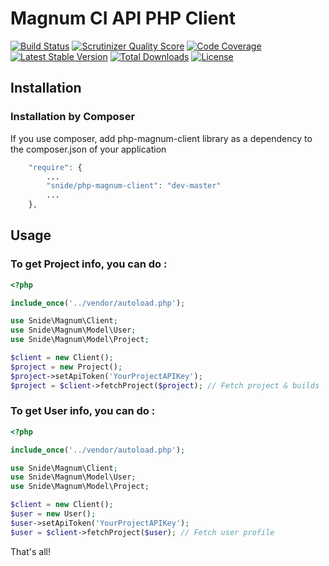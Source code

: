 Magnum CI API PHP Client
========================

[![Build Status](https://magnum-ci.com/status/588067ab677935266b318d6e7e6ff45f.png)](https://magnum-ci.com/public/8e6f82b13dc3c05f3e53/builds)
[![Scrutinizer Quality Score](https://scrutinizer-ci.com/g/pdenis/magnum-client/badges/quality-score.png?s=0acc7f80fee88ce4e8615597729ab3fd1f0cb878)](https://scrutinizer-ci.com/g/pdenis/magnum-client/)
[![Code Coverage](https://scrutinizer-ci.com/g/pdenis/magnum-client/badges/coverage.png?s=2b29e1b22c6268f75d98c92a58f2ca34c6427613)](https://scrutinizer-ci.com/g/pdenis/magnum-client/)
[![Latest Stable Version](https://poser.pugx.org/snide/php-magnum-client/v/stable.png)](https://packagist.org/packages/snide/php-magnum-client)
[![Total Downloads](https://poser.pugx.org/snide/php-magnum-client/downloads.png)](https://packagist.org/packages/snide/php-magnum-client)
[![License](https://poser.pugx.org/snide/php-magnum-client/license.png)](https://packagist.org/packages/snide/php-magnum-client)

## Installation

### Installation by Composer

If you use composer, add php-magnum-client library as a dependency to the composer.json of your application

```php
    "require": {
        ...
        "snide/php-magnum-client": "dev-master"
        ...
    },

```

## Usage

### To get Project info, you can do :

```php
<?php

include_once('../vendor/autoload.php');

use Snide\Magnum\Client;
use Snide\Magnum\Model\User;
use Snide\Magnum\Model\Project;

$client = new Client();
$project = new Project();
$project->setApiToken('YourProjectAPIKey');
$project = $client->fetchProject($project); // Fetch project & builds

```

### To get User  info, you can do :

```php
<?php

include_once('../vendor/autoload.php');

use Snide\Magnum\Client;
use Snide\Magnum\Model\User;
use Snide\Magnum\Model\Project;

$client = new Client();
$user = new User();
$user->setApiToken('YourProjectAPIKey');
$user = $client->fetchProject($user); // Fetch user profile

```

That's all!